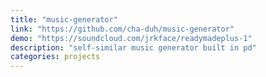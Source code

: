 ```yaml
---
title: "music-generator"
link: "https://github.com/cha-duh/music-generator" 
demo: "https://soundcloud.com/jrkface/readymadeplus-1"
description: "self-similar music generator built in pd"
categories: projects
---
```

